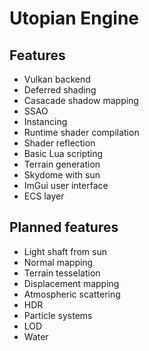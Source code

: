 # Utopian Engine

## Features
+ Vulkan backend
+ Deferred shading
+ Casacade shadow mapping
+ SSAO
+ Instancing
+ Runtime shader compilation
+ Shader reflection
+ Basic Lua scripting
+ Terrain generation
+ Skydome with sun
+ ImGui user interface
+ ECS layer

## Planned features
+ Light shaft from sun
+ Normal mapping
+ Terrain tesselation
+ Displacement mapping
+ Atmospheric scattering
+ HDR
+ Particle systems
+ LOD
+ Water